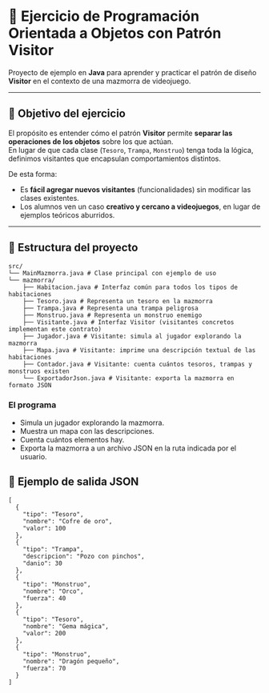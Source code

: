 # 🏰 Ejercicio de Programación Orientada a Objetos con Patrón Visitor  
Proyecto de ejemplo en **Java** para aprender y practicar el patrón de diseño **Visitor** en el contexto de una mazmorra de videojuego.

---

## 🎯 Objetivo del ejercicio
El propósito es entender cómo el patrón **Visitor** permite **separar las operaciones de los objetos** sobre los que actúan.  
En lugar de que cada clase (`Tesoro`, `Trampa`, `Monstruo`) tenga toda la lógica, definimos visitantes que encapsulan comportamientos distintos.

De esta forma:

- Es **fácil agregar nuevos visitantes** (funcionalidades) sin modificar las clases existentes.
- Los alumnos ven un caso **creativo y cercano a videojuegos**, en lugar de ejemplos teóricos aburridos.

---

## 📂 Estructura del proyecto
    src/
    └── MainMazmorra.java # Clase principal con ejemplo de uso
    └── mazmorra/
        ├── Habitacion.java # Interfaz común para todos los tipos de habitaciones
        ├── Tesoro.java # Representa un tesoro en la mazmorra
        ├── Trampa.java # Representa una trampa peligrosa
        ├── Monstruo.java # Representa un monstruo enemigo
        ├── Visitante.java # Interfaz Visitor (visitantes concretos implementan este contrato)
        ├── Jugador.java # Visitante: simula al jugador explorando la mazmorra
        ├── Mapa.java # Visitante: imprime una descripción textual de las habitaciones
        ├── Contador.java # Visitante: cuenta cuántos tesoros, trampas y monstruos existen
        └── ExportadorJson.java # Visitante: exporta la mazmorra en formato JSON
### El programa


  * Simula un jugador explorando la mazmorra.
  * Muestra un mapa con las descripciones.
  * Cuenta cuántos elementos hay.
  * Exporta la mazmorra a un archivo JSON en la ruta indicada por el usuario.

## 🧩 Ejemplo de salida JSON
    [
      {
        "tipo": "Tesoro",
        "nombre": "Cofre de oro",
        "valor": 100
      },
      {
        "tipo": "Trampa",
        "descripcion": "Pozo con pinchos",
        "danio": 30
      },
      {
        "tipo": "Monstruo",
        "nombre": "Orco",
        "fuerza": 40
      },
      {
        "tipo": "Tesoro",
        "nombre": "Gema mágica",
        "valor": 200
      },
      {
        "tipo": "Monstruo",
        "nombre": "Dragón pequeño",
        "fuerza": 70
      }
    ]

